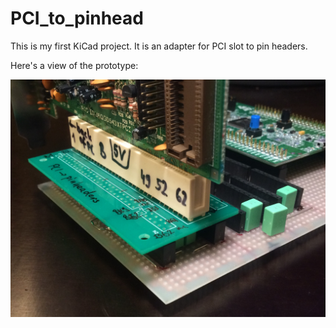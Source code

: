 # PCI_to_pinhead

This is my first KiCad project.
It is an adapter for PCI slot to pin headers.

Here's a view of the prototype:

![PCI-to-pinhead prototype](pci2pinhead_proto.jpg)


